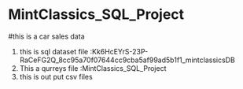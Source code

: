 # MintClassics_SQL_Project
#this is a car sales data
1. this  is sql dataset file :Kk6HcEYrS-23P-RaCeFG2Q_8cc95a70f07644cc9cba5af99ad5b1f1_mintclassicsDB
2. This a qurreys file :MintClassics_SQL_Project
3. this is out put csv files
